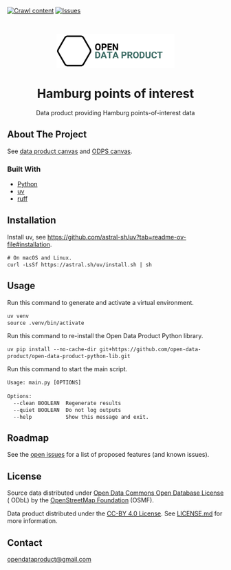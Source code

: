 [![Crawl content](https://github.com/open-data-product/open-data-product-hamburg-points-of-interest-source-aligned/actions/workflows/crawl-content.yaml/badge.svg)](https://github.com/open-data-product/open-data-product-hamburg-points-of-interest-source-aligned/actions/workflows/crawl-content.yaml)
[![Issues](https://img.shields.io/github/issues/open-data-product/open-data-product-hamburg-points-of-interest-source-aligned)](https://github.com/open-data-product/open-data-product-hamburg-points-of-interest-source-aligned/issues)

<br />
<p align="center">
  <a href="https://github.com/open-data-product/open-data-product-hamburg-points-of-interest">
    <img src="logo-with-text.png" alt="Logo" style="height: 80px; ">
  </a>

  <h1 align="center">Hamburg points of interest</h1>

  <p align="center">
    Data product providing Hamburg points-of-interest data
  </p>
</p>

## About The Project

See [data product canvas](docs/data-product-canvas.md) and [ODPS canvas](./docs/odps-canvas.md).

### Built With

* [Python](https://www.python.org/)
* [uv](https://docs.astral.sh/uv/)
* [ruff](https://docs.astral.sh/ruff/)

## Installation

Install uv, see https://github.com/astral-sh/uv?tab=readme-ov-file#installation.

```shell
# On macOS and Linux.
curl -LsSf https://astral.sh/uv/install.sh | sh
```

## Usage

Run this command to generate and activate a virtual environment.

```shell
uv venv
source .venv/bin/activate
```

Run this command to re-install the Open Data Product Python library.

```shell
uv pip install --no-cache-dir git+https://github.com/open-data-product/open-data-product-python-lib.git
```

Run this command to start the main script.

```shell
Usage: main.py [OPTIONS]

Options:
  --clean BOOLEAN  Regenerate results
  --quiet BOOLEAN  Do not log outputs
  --help           Show this message and exit.
```

## Roadmap

See the [open issues](https://github.com/open-data-product/open-data-product-hamburg-points-of-interest/issues) for a
list of proposed features (and
known issues).

## License

Source data distributed under [Open Data Commons Open Database License ](https://opendatacommons.org/licenses/odbl/) (
ODbL) by the [OpenStreetMap Foundation](https://osmfoundation.org/) (OSMF).

Data product distributed under the [CC-BY 4.0 License](https://creativecommons.org/licenses/by/4.0/).
See [LICENSE.md](./LICENSE.md) for more information.

## Contact

opendataproduct@gmail.com
